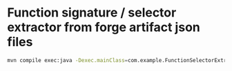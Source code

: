 # Function signature / selector extractor from forge artifact json files

```zsh
mvn compile exec:java -Dexec.mainClass=com.example.FunctionSelectorExtractor
```
